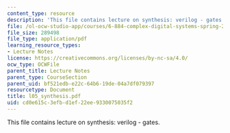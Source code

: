 ```yaml
---
content_type: resource
description: 'This file contains lecture on synthesis: verilog - gates.'
file: /ol-ocw-studio-app/courses/6-884-complex-digital-systems-spring-2005/cd0e615c3efbd1ef22ee9330075035f2_l05_synthesis.pdf
file_size: 289498
file_type: application/pdf
learning_resource_types:
- Lecture Notes
license: https://creativecommons.org/licenses/by-nc-sa/4.0/
ocw_type: OCWFile
parent_title: Lecture Notes
parent_type: CourseSection
parent_uid: bf521edb-e22c-64b6-19de-04a7df079397
resourcetype: Document
title: l05_synthesis.pdf
uid: cd0e615c-3efb-d1ef-22ee-9330075035f2
---
```

This file contains lecture on synthesis: verilog - gates.